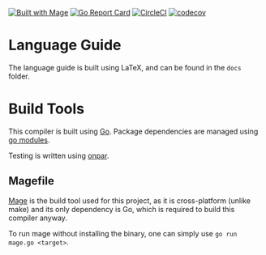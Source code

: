 [![Built with Mage](https://magefile.org/badge.svg)](https://magefile.org)
[![Go Report Card](https://goreportcard.com/badge/github.com/aszecsei/catlang)](https://goreportcard.com/report/github.com/aszecsei/catlang)
[![CircleCI](https://circleci.com/gh/aszecsei/catlang/tree/master.svg?style=svg)](https://circleci.com/gh/aszecsei/catlang/tree/master)
[![codecov](https://codecov.io/gh/aszecsei/catlang/branch/master/graph/badge.svg)](https://codecov.io/gh/aszecsei/catlang)

# Language Guide

The language guide is built using LaTeX, and can be found in the `docs` folder.

# Build Tools

This compiler is built using [Go](https://golang.org/). Package dependencies are managed using [go modules](https://github.com/golang/go/wiki/Modules).

Testing is written using [onpar](https://github.com/apoydence/onpar).

## Magefile

[Mage](https://magefile.org/) is the build tool used for this project, as it is cross-platform (unlike make) and its only dependency is Go, which is required to build this compiler anyway.

To run mage without installing the binary, one can simply use `go run mage.go <target>`.
